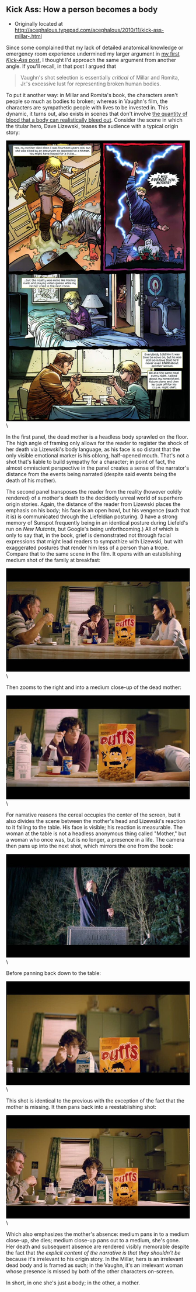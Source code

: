 ## Kick Ass: How a person becomes a body

 * Originally located at http://acephalous.typepad.com/acephalous/2010/11/kick-ass-millar-.html

Since some complained that my lack of detailed anatomical knowledge or emergency room experience undermined my larger argument in [my first *Kick-Ass* post](http://acephalous.typepad.com/acephalous/2010/10/my-feelings-about-mark-millar-are-with-one-notable-exception-have-been-rehearsed-often-enough-that-youll-probably-be-surpri.html), I thought I'd approach the same argument from another angle.  If you'll recall, in that post I argued that

> Vaughn's shot selection is essentially *critical* of Millar and Romita, Jr.'s excessive lust for representing broken human bodies.

To put it another way: in Millar and Romita's book, the characters aren't people so much as bodies to broken; whereas in Vaughn's film, the characters are sympathetic people with lives to be invested in.  This dynamic, it turns out, also exists in scenes that don't involve [the quantity of blood that a body can realistically bleed out](http://www.lawyersgunsmoneyblog.com/2010/10/becoming-mark-millar/comment-page-1#comment-72591).  Consider the scene in which the titular hero, Dave Lizewski, teases the audience with a typical origin story:

![6a00d8341c2df453ef013488a3b510970c](../../images/comics/kick-ass-2/6a00d8341c2df453ef013488a3b510970c.jpg)\ 

In the first panel, the dead mother is a headless body sprawled on the floor.  The high angle of framing only allows for the reader to register the shock of her death via Lizewski's body language, as his face is so distant that the only visible emotional marker is his oblong, half-opened mouth.  That's not a shot that's liable to build sympathy for a character; in point of fact, the almost omniscient perspective in the panel creates a sense of the narrator's distance from the events being narrated (despite said events being the death of his mother).

The second panel transposes the reader from the reality (however coldly rendered) of a mother's death to the decidedly unreal world of superhero origin stories.  Again, the distance of the reader from Lizewski places the emphasis on his body; his face is an open howl, but his vengence (such that it is) is communicated through the Liefeldian posturing.  (I have a strong memory of Sunspot frequently being in an identical posture during Liefeld's run on *New Mutants*, but Google's being unforthcoming.)  All of which is only to say that, in the book, grief is demonstrated not through facial expressions that might lead readers to sympathize with Lizewski, but with exaggerated postures that render him less of a person than a trope.
Compare that to the same scene in the film.  It opens with an establishing medium shot of the family at breakfast:

![6a00d8341c2df453ef013488a3ca1c970c](../../images/comics/kick-ass-2/6a00d8341c2df453ef013488a3ca1c970c.jpg)\ 

Then zooms to the right and into a medium close-up of the dead mother:

![6a00d8341c2df453ef013488a3cbc0970c](../../images/comics/kick-ass-2/6a00d8341c2df453ef013488a3cbc0970c.jpg)\ 

For narrative reasons the cereal occupies the center of the screen, but it also divides the scene between the mother's head and Lizewski's reaction to it falling to the table.  His face is visible; his reaction is measurable.  The woman at the table is not a headless anonymous thing called "Mother," but a woman who once was, but is no longer, a presence in a life.  The camera then pans up into the next shot, which mirrors the one from the book:

![6a00d8341c2df453ef013488a3ce16970c](../../images/comics/kick-ass-2/6a00d8341c2df453ef013488a3ce16970c.jpg)\ 

Before panning back down to the table:

![6a00d8341c2df453ef0133f5837d61970b](../../images/comics/kick-ass-2/6a00d8341c2df453ef0133f5837d61970b.jpg)\ 

This shot is identical to the previous with the exception of the fact that the mother is missing.  It then pans back into a reestablishing shot:

![6a00d8341c2df453ef013488a3d107970c](../../images/comics/kick-ass-2/6a00d8341c2df453ef013488a3d107970c.jpg)\ 

Which also emphasizes the mother's absence: medium pans in to a medium close-up, she dies; medium close-up pans out to a medium, she's gone.  Her death and subsequent absence are rendered visibly memorable despite the fact that *the explicit content of the narrative is that they shouldn't be* because it's irrelevant to his origin story.  In the Millar, hers is an irrelevant dead body and is framed as such; in the Vaughn, it's an irrelevant woman whose presence is missed by both of the other characters on-screen.

In short, in one she's just a body; in the other, a mother.
